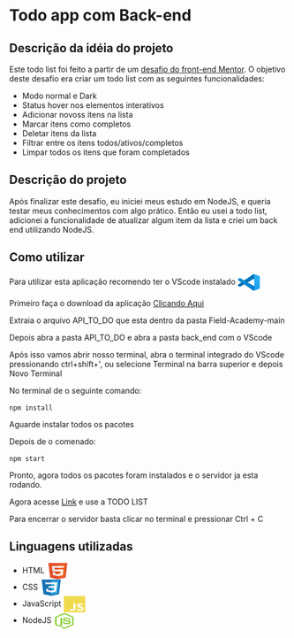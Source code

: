 # Todo app com Back-end

## Descrição da idéia do projeto
Este todo list foi feito a partir de um [desafio do front-end Mentor](https://www.frontendmentor.io/challenges/todo-app-Su1_KokOW).
O objetivo deste desafio era criar um todo list com as seguintes funcionalidades:
- Modo normal e Dark
- Status hover nos elementos interativos
- Adicionar novoss itens na lista
- Marcar itens como completos
- Deletar itens da lista
- Filtrar entre os itens todos/ativos/completos
- Limpar todos os itens que foram completados

## Descrição do projeto
Após finalizar este desafio, eu iniciei meus estudo em NodeJS, e queria testar meus conhecimentos com algo prático.
Então eu usei a todo list, adicionei a funcionalidade de atualizar algum item da lista e criei um back end utilizando NodeJS.

## Como utilizar
Para utilizar esta aplicação recomendo ter o VScode instalado <img align="center" alt="vscode" height="30" width="40" src="https://raw.githubusercontent.com/devicons/devicon/master/icons/vscode/vscode-original.svg">

Primeiro faça o download da aplicação [Clicando Aqui](https://github.com/PedroH-araujo/Field-Academy/archive/refs/heads/main.zip)

Extraia o arquivo API_TO_DO que esta dentro da pasta Field-Academy-main

Depois abra a pasta API_TO_DO e abra a pasta back_end com o VScode

Após isso vamos abrir nosso terminal, abra o terminal integrado do VScode pressionando ctrl+shift+', ou selecione Terminal na barra superior e depois Novo Terminal

No terminal de o seguinte comando:
```
npm install
```
Aguarde instalar todos os pacotes

Depois de o comenado:
```
npm start
```
Pronto, agora todos os pacotes foram instalados e o servidor ja esta rodando.

Agora acesse [Link](https://pedroh-araujo.github.io/Field-Academy/API_TO_DO/todo-app-main/) e use a TODO LIST

Para encerrar o servidor basta clicar no terminal e pressionar Ctrl + C

## Linguagens utilizadas

- HTML <img align="center" alt="HTML" height="30" width="40" src="https://raw.githubusercontent.com/devicons/devicon/master/icons/html5/html5-original.svg">
- CSS <img align="center" alt="CSS" height="30" width="40" src="https://raw.githubusercontent.com/devicons/devicon/master/icons/css3/css3-original.svg">
- JavaScript  <img align="center" alt="Js" height="30" width="40" src="https://raw.githubusercontent.com/devicons/devicon/master/icons/javascript/javascript-plain.svg">
- NodeJS <img align="center" alt="NodeJS" height="30" width="40" src="https://raw.githubusercontent.com/devicons/devicon/master/icons/nodejs/nodejs-original.svg">

